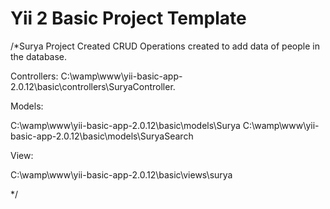 Yii 2 Basic Project Template
============================
/*Surya Project Created 
CRUD Operations created to add data of people in the database.

Controllers:
C:\wamp\www\yii-basic-app-2.0.12\basic\controllers\SuryaController.

Models:

C:\wamp\www\yii-basic-app-2.0.12\basic\models\Surya
C:\wamp\www\yii-basic-app-2.0.12\basic\models\SuryaSearch

View:

C:\wamp\www\yii-basic-app-2.0.12\basic\views\surya

*/

